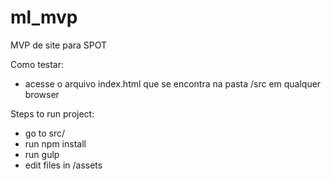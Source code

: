 # ml_mvp
MVP de site para SPOT

Como testar:

- acesse o arquivo index.html que se encontra na pasta /src em qualquer browser

Steps to run project:

- go to src/
- run npm install
- run gulp
- edit files in /assets